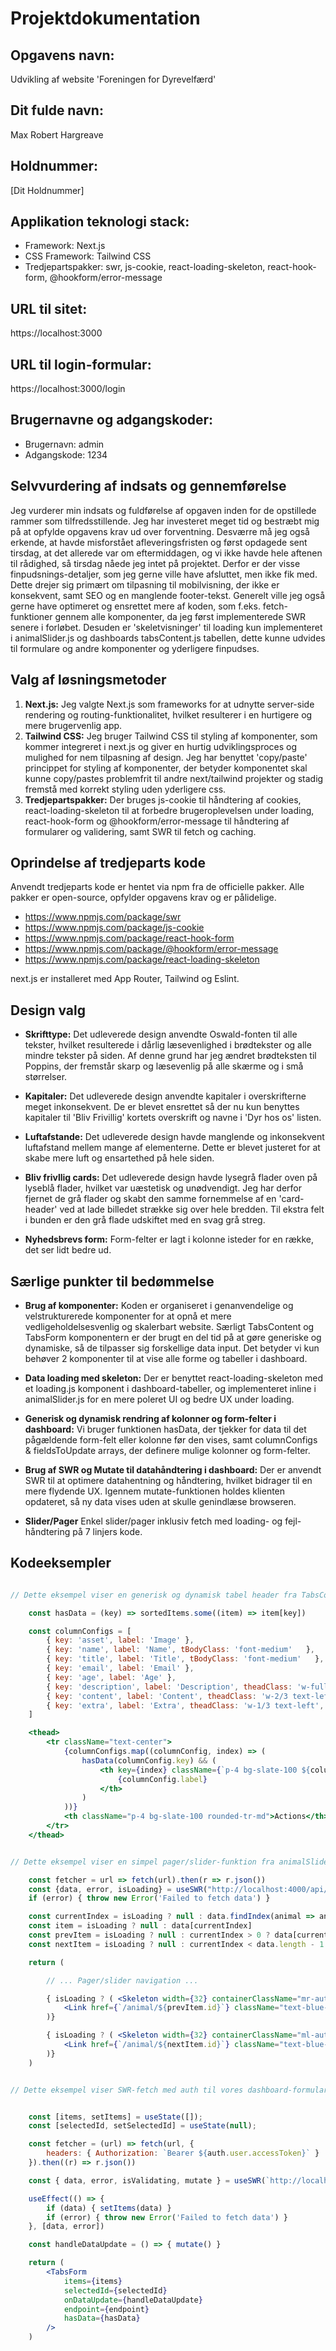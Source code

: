 # Projektdokumentation

## Opgavens navn: 

Udvikling af website 'Foreningen for Dyrevelfærd'

## Dit fulde navn: 

Max Robert Hargreave

## Holdnummer: 

[Dit Holdnummer]

## Applikation teknologi stack:

- Framework: Next.js
- CSS Framework: Tailwind CSS
- Tredjepartspakker: swr, js-cookie, react-loading-skeleton, react-hook-form, @hookform/error-message

## URL til sitet:

https://localhost:3000

## URL til login-formular:

https://localhost:3000/login

## Brugernavne og adgangskoder:

- Brugernavn: admin
- Adgangskode: 1234


## Selvvurdering af indsats og gennemførelse

Jeg vurderer min indsats og fuldførelse af opgaven inden for de opstillede rammer som tilfredsstillende. Jeg har investeret meget tid og bestræbt mig på at opfylde opgavens krav ud over forventning. Desværre må jeg også erkende, at havde misforstået afleveringsfristen og først opdagede sent tirsdag, at det allerede var om eftermiddagen, og vi ikke havde hele aftenen til rådighed, så tirsdag nåede jeg intet på projektet. Derfor er der visse finpudsnings-detaljer, som jeg gerne ville have afsluttet, men ikke fik med. Dette drejer sig primært om tilpasning til mobilvisning, der ikke er konsekvent, samt SEO og en manglende footer-tekst. Generelt ville jeg også gerne have optimeret og ensrettet mere af koden, som f.eks. fetch-funktioner gennem alle komponenter, da jeg først implementerede SWR senere i forløbet. Desuden er 'skeletvisninger' til loading kun implementeret i animalSlider.js og dashboards tabsContent.js tabellen, dette kunne udvides til formulare og andre komponenter og yderligere finpudses.


## Valg af løsningsmetoder

1. **Next.js:** Jeg valgte Next.js som frameworks for at udnytte server-side rendering og routing-funktionalitet, hvilket resulterer i en hurtigere og mere brugervenlig app.
2. **Tailwind CSS:** Jeg bruger Tailwind CSS til styling af komponenter, som kommer integreret i next.js og giver en hurtig udviklingsproces og mulighed for nem tilpasning af design. Jeg har benyttet 'copy/paste' princippet for styling af komponenter, der betyder komponentet skal kunne copy/pastes problemfrit til andre next/tailwind projekter og stadig fremstå med korrekt styling uden yderligere css.
3. **Tredjepartspakker:** Der bruges js-cookie til håndtering af cookies, react-loading-skeleton til at forbedre brugeroplevelsen under loading, react-hook-form og @hookform/error-message til håndtering af formularer og validering, samt SWR til fetch og caching.

## Oprindelse af tredjeparts kode

Anvendt tredjeparts kode er hentet via npm fra de officielle pakker. 
Alle pakker er open-source, opfylder opgavens krav og er pålidelige.

- https://www.npmjs.com/package/swr
- https://www.npmjs.com/package/js-cookie
- https://www.npmjs.com/package/react-hook-form
- https://www.npmjs.com/package/@hookform/error-message
- https://www.npmjs.com/package/react-loading-skeleton

next.js er installeret med App Router, Tailwind og Eslint.


## Design valg

- **Skrifttype:** Det udleverede design anvendte Oswald-fonten til alle tekster, hvilket resulterede i dårlig læsevenlighed i brødtekster og alle mindre tekster på siden. Af denne grund har jeg ændret brødteksten til Poppins, der fremstår skarp og læsevenlig på alle skærme og i små størrelser.

- **Kapitaler:** Det udleverede design anvendte kapitaler i overskrifterne meget inkonsekvent. De er blevet ensrettet så der nu kun benyttes kapitaler til 'Bliv Frivillig' kortets overskrift og navne i 'Dyr hos os' listen. 

- **Luftafstande:** Det udleverede design havde manglende og inkonsekvent luftafstand mellem mange af elementerne. Dette er blevet justeret for at skabe mere luft og ensartethed på hele siden.

- **Bliv frivllig cards:** Det udleverede design havde lysegrå flader oven på lyseblå flader, hvilket var uæstetisk og unødvendigt. Jeg har derfor fjernet de grå flader og skabt den samme fornemmelse af en 'card-header' ved at lade billedet strække sig over hele bredden. Til ekstra felt i bunden er den grå flade udskiftet med en svag grå streg.

- **Nyhedsbrevs form:** Form-felter er lagt i kolonne isteder for en række, det ser lidt bedre ud. 


## Særlige punkter til bedømmelse

- **Brug af komponenter:** Koden er organiseret i genanvendelige og velstrukturerede komponenter for at opnå et mere vedligeholdelsesvenlig og skalerbart website. Særligt TabsContent og TabsForm komponentern er der brugt en del tid på at gøre generiske og dynamiske, så de tilpasser sig forskellige data input. Det betyder vi kun behøver 2 komponenter til at vise alle forme og tabeller i dashboard.

- **Data loading med skeleton:** Der er benyttet react-loading-skeleton med et loading.js komponent i dashboard-tabeller, og implementeret inline i animalSlider.js for en mere poleret UI og bedre UX under loading.

- **Generisk og dynamisk rendring af kolonner og form-felter i dashboard:** Vi bruger funktionen hasData, der tjekker for data til det pågældende form-felt eller kolonne før den vises, samt columnConfigs & fieldsToUpdate arrays, der definere mulige kolonner og form-felter.

- **Brug af SWR og Mutate til datahåndtering i dashboard:** Der er anvendt SWR til at optimere datahentning og håndtering, hvilket bidrager til en mere flydende UX. Igennem mutate-funktionen holdes klienten opdateret, så ny data vises uden at skulle genindlæse browseren.

- **Slider/Pager** Enkel slider/pager inklusiv fetch med loading- og fejl-håndtering på 7 linjers kode.


## Kodeeksempler

```jsx

// Dette eksempel viser en generisk og dynamisk tabel header fra TabsContent.js komponentet. Vi definerer alle mulige kolonner i vores "columnConfigs" array, og ved hjælp af "hasData" funktionen sikrer vi, at kun kolonner med data vises, og med Class attributterne kan vi stadig tilføje styling til specifikke kolonner efter behov.

    const hasData = (key) => sortedItems.some((item) => item[key])

    const columnConfigs = [
        { key: 'asset', label: 'Image' },
        { key: 'name', label: 'Name', tBodyClass: 'font-medium'   },
        { key: 'title', label: 'Title', tBodyClass: 'font-medium'   },
        { key: 'email', label: 'Email' },
        { key: 'age', label: 'Age' },
        { key: 'description', label: 'Description', theadClass: 'w-full text-left', tbodyClass: 'text-left' },
        { key: 'content', label: 'Content', theadClass: 'w-2/3 text-left', tbodyClass: 'text-left'   },
        { key: 'extra', label: 'Extra', theadClass: 'w-1/3 text-left', tbodyClass: ' text-left'   },
    ]

    <thead>
        <tr className="text-center">
            {columnConfigs.map((columnConfig, index) => (
                hasData(columnConfig.key) && (
                    <th key={index} className={`p-4 bg-slate-100 ${columnConfig.theadClass}`}>
                        {columnConfig.label}
                    </th>
                )
            ))}
            <th className="p-4 bg-slate-100 rounded-tr-md">Actions</th>
        </tr>
    </thead>

```

```jsx

// Dette eksempel viser en simpel pager/slider-funktion fra animalSlider.js. Vi bruger SWR til fetch og react-loading-skeleton til forbedret UX/UI ved loading. Selve slider-funktionaliteten er kun 4 linjer, den identificerer det aktuelle element i 'data' ud fra params. Derefter bliver de relevante data indsat i 'item', 'prevItem' og 'nextItem', hvilket gør det muligt nemt og hurtigt at navigere mellem elementerne, samt kun at vise navigations-knapper hvis der er flere sider tilgængelige.

    const fetcher = url => fetch(url).then(r => r.json())
    const {data, error, isLoading} = useSWR("http://localhost:4000/api/v1/animals", fetcher)
    if (error) { throw new Error('Failed to fetch data') }

    const currentIndex = isLoading ? null : data.findIndex(animal => animal.id === parseInt(params.id))
    const item = isLoading ? null : data[currentIndex]
    const prevItem = isLoading ? null : currentIndex > 0 ? data[currentIndex - 1] : null
    const nextItem = isLoading ? null : currentIndex < data.length - 1 ? data[currentIndex + 1] : null

    return (

        // ... Pager/slider navigation ...

        { isLoading ? ( <Skeleton width={32} containerClassName="mr-auto py-2 px-4" /> ) : prevItem && ( 
            <Link href={`/animal/${prevItem.id}`} className="text-blue-900 hover:text-blue-500 py-2 px-4 flex items-center mr-auto">&lt; Forrige</Link> 
        )}

        { isLoading ? ( <Skeleton width={32} containerClassName="ml-auto py-2 px-4" /> ) : nextItem && (
            <Link href={`/animal/${nextItem.id}`} className="text-blue-900 hover:text-blue-500 py-2 px-4 ml-auto">Næste &gt;</Link>
        )}
    )

```

```jsx

// Dette eksempel viser SWR-fetch med auth til vores dashboard-formularer. Funktionen "handleDataUpdate" sendes som prop til TabsForm og bruges til at opdatere client cache med ny data fra serveren ved hjælp af mutate-funktionen, når vi indsender en formular. Dette gør, at den opdaterede data vises med det samme til brugeren.


    const [items, setItems] = useState([]);
    const [selectedId, setSelectedId] = useState(null);

    const fetcher = (url) => fetch(url, { 
        headers: { Authorization: `Bearer ${auth.user.accessToken}` } 
    }).then((r) => r.json())

    const { data, error, isValidating, mutate } = useSWR(`http://localhost:4000/api/v1/${endpoint}`, fetcher)

    useEffect(() => {
        if (data) { setItems(data) }
        if (error) { throw new Error('Failed to fetch data') }
    }, [data, error])

    const handleDataUpdate = () => { mutate() }

    return (
        <TabsForm 
            items={items} 
            selectedId={selectedId} 
            onDataUpdate={handleDataUpdate} 
            endpoint={endpoint} 
            hasData={hasData} 
        />
    )

```

